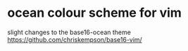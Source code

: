 # ocean colour scheme for vim

slight changes to the base16-ocean theme
https://github.com/chriskempson/base16-vim/

